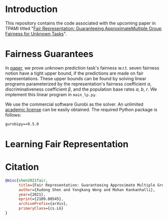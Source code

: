 # Introduction

This repository contains the code associated with the upcoming paper in TPAMI titled "[Fair Representation: Guaranteeing ApproximateMultiple Group Fairness for Unknown Tasks](https://arxiv.org/abs/2109.00545)".

# Fairness Guarantees

In [paper](https://arxiv.org/abs/2109.00545), we prove unknown prediction task's fairness w.r.t. seven fairness notion have a tight upper bound, if the predictions are made on fair representations. These upper bounds can be found by solving linear programs parameterized by the representation's fairness coefficient $\alpha$, discriminativeness coefficient $\beta$, and the population base rates $a$, $b$, $r$. We implement this linear program in `main_lp.py`.

We use the commercial software Gurobi as the solver. An unlimited [academic license](https://www.gurobi.com/academia/academic-program-and-licenses/) can be easily obtained.  The required Python package is follows:

```txt
gurobipy==9.5.0
```

# Learning Fair Representation



# Citation

```bibtex
@misc{shen2021fair,
      title={Fair Representation: Guaranteeing Approximate Multiple Group Fairness for Unknown Tasks}, 
      author={Xudong Shen and Yongkang Wong and Mohan Kankanhalli},
      year={2021},
      eprint={2109.00545},
      archivePrefix={arXiv},
      primaryClass={cs.LG}
}
```